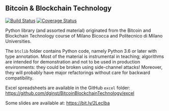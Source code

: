 ## Bitcoin & Blockchain Technology

[![Build Status](https://travis-ci.org/dginst/BitcoinBlockchainTechnology.svg?branch=master)](https://travis-ci.org/dginst/BitcoinBlockchainTechnology) [![Coverage Status](https://coveralls.io/repos/github/dginst/BitcoinBlockchainTechnology/badge.svg?branch=master)](https://coveralls.io/repos/github/dginst/BitcoinBlockchainTechnology/badge.svg?branch=master)

Python library (and assorted material) originated from the Bitcoin and Blockchain Technology course of Milano Bicocca and Politecnico di Milano Universities.

The `btclib` folder contains Python code, namely Python 3.6 or later with type annotation. Most of the material is instrumental in teaching; algorithms are intended for demonstration and not to be used in production environments: they could be broken using side-channel attacks! Moreover, they will probably have major refactorings without care for backward compatibility.

Excel spreadsheets are available in the GitHub `excel` folder:
https://github.com/dginst/BitcoinBlockchainTechnology/excel

Some slides are available at:
https://bit.ly/2LecIba
